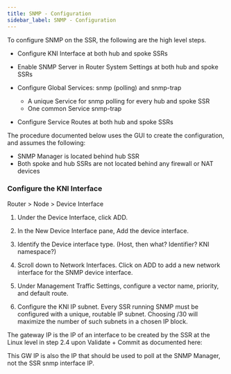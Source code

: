 ```yaml
---
title: SNMP - Configuration 
sidebar_label: SNMP - Configuration
---
```


To configure SNMP on the SSR, the following are the high level steps.


- Configure KNI Interface at both hub and spoke SSRs

- Enable SNMP Server in Router System Settings at both hub and spoke SSRs

- Configure Global Services: snmp (polling) and snmp-trap
	- A unique Service for snmp polling for every hub and spoke SSR
	- One common Service snmp-trap 

- Configure Service Routes at both hub and spoke SSRs

The procedure documented below uses the GUI to create the configuration, and assumes the following:

- SNMP Manager is located behind hub SSR
- Both spoke and hub SSRs are not located behind any firewall or NAT devices

### Configure the KNI Interface

Router > Node > Device Interface

1. Under the Device Interface, click ADD.
2. In the New Device Interface pane, Add the device interface.

3. Identify the Device interface type. (Host, then what? Identifier? KNI namespace?)

4. Scroll down to Network Interfaces. Click on ADD to add a new network interface for the SNMP device interface.

5. Under Management Traffic Settings, configure a vector name, priority, and default route. 

6. Configure the KNI IP subnet. Every SSR running SNMP must be configured with a unique, routable IP subnet. Choosing /30 will maximize the number of such subnets in a chosen IP block. 

The gateway IP is the IP of an interface to be created by the SSR at the Linux level in step 2.4 upon Validate + Commit as documented here: 

This GW IP is also the IP that should be used to poll at the SNMP Manager, not the SSR snmp interface IP.




